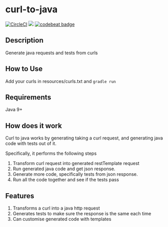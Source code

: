 # curl-to-java
[![CircleCI](https://circleci.com/gh/earv1/curl-to-java.svg?style=svg)](https://circleci.com/gh/earv1/curl-to-java)&nbsp;<a href="https://codeclimate.com/github/just1689/curl-to-java/maintainability"><img src="https://api.codeclimate.com/v1/badges/0189ac942dad13f3d7e8/maintainability" /></a>&nbsp;<a href="https://codebeat.co/projects/github-com-just1689-curl-to-java-master"><img alt="codebeat badge" src="https://codebeat.co/badges/b2f364cf-38f1-4fcd-bef0-6c403efc07dc" /></a>
<br />

## Description
Generate java requests and tests from curls

## How to Use
Add your curls in resources/curls.txt and `gradle run`

## Requirements
Java 9+

## How does it work
Curl to java works by generating taking a curl request, and generating java code with tests out of it.

Specifically, it performs the following steps
1. Transform curl request into generated restTemplate request
2. Run generated java code and get json response.
3. Generate more code, specifically tests from json response.
4. Run all the code together and see if the tests pass

## Features
1. Transforms a curl into a java http request
2. Generates tests to make sure the response is the same each time
3. Can customise generated code with templates
